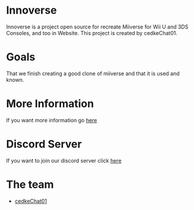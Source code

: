 # Innoverse
Innoverse is a project open source for recreate Miiverse for Wii U and 3DS Consoles, and too in Website.
This project is created by cedkeChat01.

# Goals
That we finish creating a good clone of miiverse and that it is used and known.

# More Information
If you want more information go [here](https://InnoverseTeam/Innoverse/MORE.md)

# Discord Server
If you want to join our discord server click [here](https://discord.gg/caSHajnf)

# The team
- [cedkeChat01](https://github/00cedke/)
